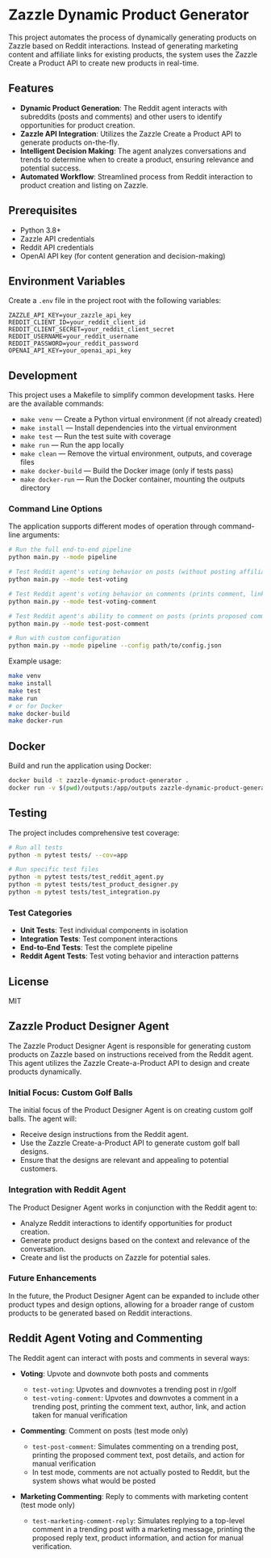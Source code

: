 # Zazzle Dynamic Product Generator

This project automates the process of dynamically generating products on Zazzle based on Reddit interactions. Instead of generating marketing content and affiliate links for existing products, the system uses the Zazzle Create a Product API to create new products in real-time.

## Features

- **Dynamic Product Generation**: The Reddit agent interacts with subreddits (posts and comments) and other users to identify opportunities for product creation.
- **Zazzle API Integration**: Utilizes the Zazzle Create a Product API to generate products on-the-fly.
- **Intelligent Decision Making**: The agent analyzes conversations and trends to determine when to create a product, ensuring relevance and potential success.
- **Automated Workflow**: Streamlined process from Reddit interaction to product creation and listing on Zazzle.

## Prerequisites

- Python 3.8+
- Zazzle API credentials
- Reddit API credentials
- OpenAI API key (for content generation and decision-making)

## Environment Variables

Create a `.env` file in the project root with the following variables:

```
ZAZZLE_API_KEY=your_zazzle_api_key
REDDIT_CLIENT_ID=your_reddit_client_id
REDDIT_CLIENT_SECRET=your_reddit_client_secret
REDDIT_USERNAME=your_reddit_username
REDDIT_PASSWORD=your_reddit_password
OPENAI_API_KEY=your_openai_api_key
```

## Development

This project uses a Makefile to simplify common development tasks. Here are the available commands:

- `make venv` — Create a Python virtual environment (if not already created)
- `make install` — Install dependencies into the virtual environment
- `make test` — Run the test suite with coverage
- `make run` — Run the app locally
- `make clean` — Remove the virtual environment, outputs, and coverage files
- `make docker-build` — Build the Docker image (only if tests pass)
- `make docker-run` — Run the Docker container, mounting the outputs directory

### Command Line Options

The application supports different modes of operation through command-line arguments:

```bash
# Run the full end-to-end pipeline
python main.py --mode pipeline

# Test Reddit agent's voting behavior on posts (without posting affiliate material)
python main.py --mode test-voting

# Test Reddit agent's voting behavior on comments (prints comment, link, and action for manual verification)
python main.py --mode test-voting-comment

# Test Reddit agent's ability to comment on posts (prints proposed comment and action for manual verification)
python main.py --mode test-post-comment

# Run with custom configuration
python main.py --mode pipeline --config path/to/config.json
```

Example usage:
```sh
make venv
make install
make test
make run
# or for Docker
make docker-build
make docker-run
```

## Docker

Build and run the application using Docker:

```bash
docker build -t zazzle-dynamic-product-generator .
docker run -v $(pwd)/outputs:/app/outputs zazzle-dynamic-product-generator
```

## Testing

The project includes comprehensive test coverage:

```bash
# Run all tests
python -m pytest tests/ --cov=app

# Run specific test files
python -m pytest tests/test_reddit_agent.py
python -m pytest tests/test_product_designer.py
python -m pytest tests/test_integration.py
```

### Test Categories

- **Unit Tests**: Test individual components in isolation
- **Integration Tests**: Test component interactions
- **End-to-End Tests**: Test the complete pipeline
- **Reddit Agent Tests**: Test voting behavior and interaction patterns

## License

MIT 

## Zazzle Product Designer Agent

The Zazzle Product Designer Agent is responsible for generating custom products on Zazzle based on instructions received from the Reddit agent. This agent utilizes the Zazzle Create-a-Product API to design and create products dynamically.

### Initial Focus: Custom Golf Balls

The initial focus of the Product Designer Agent is on creating custom golf balls. The agent will:

- Receive design instructions from the Reddit agent.
- Use the Zazzle Create-a-Product API to generate custom golf ball designs.
- Ensure that the designs are relevant and appealing to potential customers.

### Integration with Reddit Agent

The Product Designer Agent works in conjunction with the Reddit agent to:

- Analyze Reddit interactions to identify opportunities for product creation.
- Generate product designs based on the context and relevance of the conversation.
- Create and list the products on Zazzle for potential sales.

### Future Enhancements

In the future, the Product Designer Agent can be expanded to include other product types and design options, allowing for a broader range of custom products to be generated based on Reddit interactions.

## Reddit Agent Voting and Commenting

The Reddit agent can interact with posts and comments in several ways:

- **Voting**: Upvote and downvote both posts and comments
  - `test-voting`: Upvotes and downvotes a trending post in r/golf
  - `test-voting-comment`: Upvotes and downvotes a comment in a trending post, printing the comment text, author, link, and action taken for manual verification

- **Commenting**: Comment on posts (test mode only)
  - `test-post-comment`: Simulates commenting on a trending post, printing the proposed comment text, post details, and action for manual verification
  - In test mode, comments are not actually posted to Reddit, but the system shows what would be posted 

- **Marketing Commenting**: Reply to comments with marketing content (test mode only)
  - `test-marketing-comment-reply`: Simulates replying to a top-level comment in a trending post with a marketing message, printing the proposed reply text, product information, and action for manual verification. 